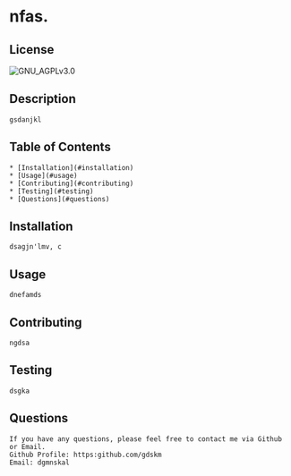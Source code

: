 # nfas.

  ## License

  ![GNU_AGPLv3.0](https://img.shields.io/badge/license-GNU_AGPLv3.0-blue)
  
  ## Description

    gsdanjkl

  ## Table of Contents

    * [Installation](#installation)
    * [Usage](#usage)
    * [Contributing](#contributing)
    * [Testing](#testing)
    * [Questions](#questions)
  
  ## Installation

    dsagjn'lmv, c

  ## Usage

    dnefamds

  ## Contributing

    ngdsa

  ## Testing

    dsgka

  ## Questions

    If you have any questions, please feel free to contact me via Github or Email.
    Github Profile: https:github.com/gdskm
    Email: dgmnskal
